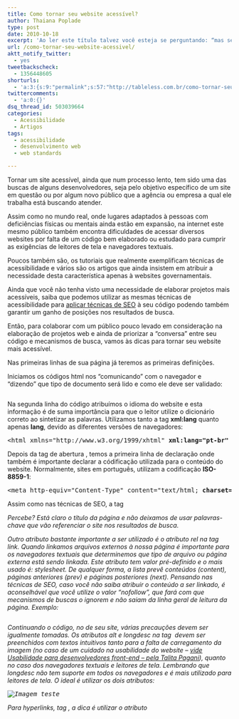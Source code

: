 ```yaml
---
title: Como tornar seu website acessível?
author: Thaiana Poplade
type: post
date: 2010-10-18
excerpt: 'Ao ler este título talvez você esteja se perguntando: “mas se ele já foi publicado, já pode ser acessado por todos, certo?!” e a resposta mais correta é: “depende”. Que tal entender melhor o que significa acessibilidade na web?'
url: /como-tornar-seu-website-acessivel/
aktt_notify_twitter:
  - yes
tweetbackscheck:
  - 1356448605
shorturls:
  - 'a:3:{s:9:"permalink";s:57:"http://tableless.com.br/como-tornar-seu-website-acessivel";s:7:"tinyurl";s:26:"http://tinyurl.com/3ccl9so";s:4:"isgd";s:19:"http://is.gd/9K4DaG";}'
twittercomments:
  - 'a:0:{}'
dsq_thread_id: 503039664
categories:
  - Acessibilidade
  - Artigos
tags:
  - acessibilidade
  - desenvolvimento web
  - web standards

---
```

Tornar um site acessível, ainda que num processo lento, tem sido uma das buscas de alguns desenvolvedores, seja pelo objetivo específico de um site em questão ou por algum novo público que a agência ou empresa a qual ele trabalha está buscando atender.
  
Assim como no mundo real, onde lugares adaptados à pessoas com deficiências físicas ou mentais ainda estão em expansão, na internet este mesmo público também encontra dificuldades de acessar diversos websites por falta de um código bem elaborado ou estudado para cumprir as exigências de leitores de tela e navegadores textuais.

Poucos também são, os tutoriais que realmente exemplificam técnicas de acessibilidade e vários são os artigos que ainda insistem em atribuir a necessidade desta característica apenas à websites governamentais.
  
Ainda que você não tenha visto uma necessidade de elaborar projetos mais acessíveis, saiba que podemos utilizar as mesmas técnicas de acessibilidade para [aplicar técnicas de SEO][1] à seu código podendo também garantir um ganho de posições nos resultados de busca.

Então, para colaborar com um público pouco levado em consideração na elaboração de projetos web e ainda de priorizar a “conversa” entre seu código e mecanismos de busca, vamos às dicas para tornar seu website mais acessível.

Nas primeiras linhas de sua página já teremos as primeiras definições.
  
Iniciamos os códigos html nos “comunicando” com o navegador e &#8220;dizendo&#8221; que tipo de documento será lido e como ele deve ser validado:

<pre lang="html" line="1"></pre>

Na segunda linha do código atribuímos o idioma do website e esta informação é de suma importância para que o leitor utilize o dicionário correto ao sintetizar as palavras. Utilizamos tanto a tag **xml:lang** quanto apenas **lang**, devido as diferentes versões de navegadores:

<pre lang="html" line="1">&lt;html xmlns="http://www.w3.org/1999/xhtml" <strong>xml:lang="pt-br" lang="pt-br”</strong>&gt;</pre>

Depois da tag de abertura _<head>_, temos a primeira linha de declaração _<meta>_ onde também é importante declarar a códificação utilizada para o conteúdo do website. Normalmente, sites em português, utilizam a codificação **ISO-8859-1**:

<pre lang="html" line="1">&lt;meta http-equiv="Content-Type" content="text/html; <strong>charset=ISO-8859-1"</strong> /&gt;</pre>

Assim como nas técnicas de SEO, a tag _<title>_ que atribui título à página, também é de igual importância para as técnicas de Acessibilidade. Devido à este fato, temos o primeiro embate entre elas &#8211; uma preza por palavras-chave que garantem um melhor page-rank e outra preza pela leitura mais clara do nome e objetivo de um website acessados por navegadores textuais e leitores de tela. A dica é: procure elaborar todos os textos, que serão interpretados por sintetizadores e mecanismos de busca, unindo essas técnicas. No caso da tag _title_ procure escrever um título claro e coerente sem excluir as palavras-chave. Por exemplo:

<pre lang="html" line="1"><title>
  Como tornar seu website acessível? | Boas práticas de Desenvolvimento com Padrões Web
</title></pre>

Percebe? Está claro o título da página e não deixamos de usar palavras-chave que vão referenciar o site nos resultados de busca.

Outro atributo bastante importante a ser utilizado é o atributo _rel_ na tag _link_. Quando linkamos arquivos externos à nossa página é importante para os navegadores textuais que determinemos que tipo de arquivo ou página externa está sendo linkada. Este atributo tem valor pré-definido e o mais usado é: _stylesheet_. De qualquer forma, a lista prevê conteúdos (content), páginas anteriores (prev) e páginas posteriores (next). Pensando nas técnicas de SEO, caso você não saiba atribuir o conteúdo a ser linkado, é aconselhável que você utilize o valor “nofollow”, que fará com que mecanismos de buscas o ignorem e não saiam da linha geral de leitura da página. Exemplo:

<pre lang="html" line="1"></pre>

Continuando o código, no _<body>_ de seu site, várias precauções devem ser igualmente tomadas. Os atributos _alt_ e _longdesc_ na tag _<img>_ devem ser preenchidos com textos intuitivos tanto para a falta de carregamento da imagem (no caso de um cuidado na usabilidade do website &#8211; <a href="http://tableless.com.br/usabilidade-para-desenvolvedores-front-end" target="_blank">vide Usabilidade para desenvolvedores front-end &#8211; pela Talita Pagani</a>), quanto no caso dos navegadores textuais e leitores de tela. Lembrando que _longdesc_ não tem suporte em todos os navegadores e é mais utilizado para leitores de tela. O ideal é utilizar os dois atributos:

<pre lang="html" line="1"><img src="images/1.jpg" alt="Imagem teste" longdesc="Imagem inserida  para  teste de atributos longdesc na tag img do html" /></pre>

Para hyperlinks, tag _<a>_, a dica é utilizar o atributo _<title>_, com textos claros que exemplifiquem o destino do usuário ao clicar no link e não apenas com a descrição “clique aqui”. Além deste, outros dois atributos bastante valiosos para esta tag, são _tabindex_ e _accesskey_. A primeira permite que seja atribuída a ordem a qual a tecla _tab_ acessará o referido link e a segunda atribui uma tecla de atalho para o mesmo. Exemplo:

<pre lang="html" line="1"><ul>
  <li>
    <a href="index.html">PÁGINA INICIAL</a>
  </li>
  
</ul></pre>

Por fim, para que o deficiente visual não gaste muito tempo ouvindo, através do leitor de tela, todas as linhas de código que seus scripts tem, aconselha-se o uso da tag _<noscript>_ para descrever o objetivo do script na página. Por exemplo:

<pre lang="html" line="1"><!--mce:0-->
Funções para auxílio de animações do portal da ANEEL</pre>

Quer saber mais detalhes sobre Acessibilidade na Web? Abaixo 3 links que podem te ajudar nesta pesquisa.

A avaliação de acessibilidade de seu site pode ser feita pela URL: <a href="http://www.dasilva.org.br/" target="_blank">http://www.dasilva.org.br/</a>.
  
A documentação da W3C, para acessibilidade, pode ser adquirida neste link: <a href="http://www.w3.org/WAI/" target="_blank">http://www.w3.org/WAI/</a>
  
Para visualizar seu site em um navegador textual, acesse: <a href="http://www.delorie.com/web/lynxview.html" target="_blank">http://www.delorie.com/web/lynxview.html</a>

Com o HTML5 algumas dessas técnicas devem ser extintas, porque muitas das tags já estão sendo preparadas para ter um valor especialmente elaborado para cumprir requisitos de usabilidade, acessibilidade e SEO. Porém, enquanto a documentação se mantém em fase de formulação, vamos tornando acessíveis os sites que estão hoje na internet, mas ainda dificultam muito a vida deste público também inserido ao mundo virtual.

 [1]: http://tableless.com.br/seo-iniciantes-basico "SEO para iniciantes"
